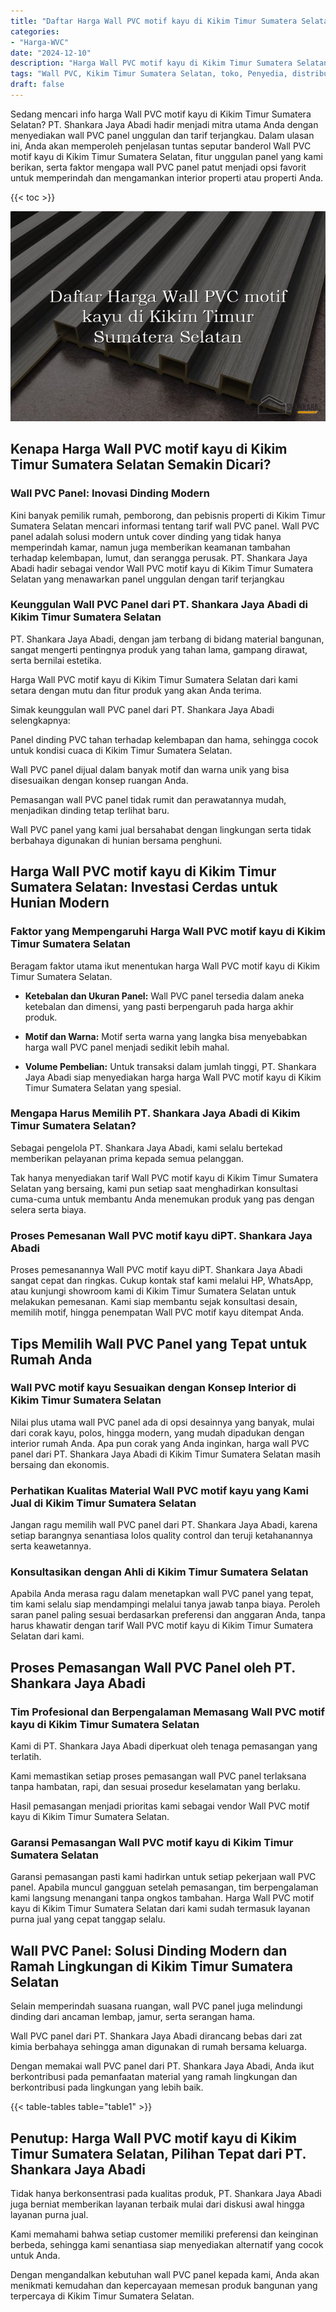 ```yaml
---
title: "Daftar Harga Wall PVC motif kayu di Kikim Timur Sumatera Selatan"
categories: 
- "Harga-WVC"
date: "2024-12-10"
description: "Harga Wall PVC motif kayu di Kikim Timur Sumatera Selatan bagi rumah, office, dan ritel. Panel terbaik, beragam motif, variasi warna elegan, beserta layanan instalasi oleh tenaga ahli berpengalaman dan garansi resmi!|Servis penjualan Wall PVC motif kayu di Kikim Timur Sumatera Selatan untuk kebutuhan tempat tinggal, kantor, atau ritel, beserta produk berkualitas dan penempatan oleh teknisi ahli dan garansi resmi.|Alternatif Wall PVC motif kayu di Kikim Timur Sumatera Selatan yang andal untuk hunian, perkantoran, serta toko, bersama produk unggulan dan penempatan ditangani oleh teknisi profesional dan kepastian resmi.|Penyediaan Wall PVC motif kayu di Kikim Timur Sumatera Selatan bagi tempat tinggal, perkantoran, dan toko, beserta produk terbaik dan penempatan dikerjakan oleh tenaga ahli berpengalaman, dilengkapi dengan kepastian resmi.}"
tags: "Wall PVC, Kikim Timur Sumatera Selatan, toko, Penyedia, distributor"
draft: false
---
```


Sedang mencari info harga Wall PVC motif kayu di Kikim Timur Sumatera Selatan? PT. Shankara Jaya Abadi hadir menjadi mitra utama Anda dengan menyediakan wall PVC panel unggulan dan tarif terjangkau. Dalam ulasan ini, Anda akan memperoleh penjelasan tuntas seputar banderol Wall PVC motif kayu di Kikim Timur Sumatera Selatan, fitur unggulan panel yang kami berikan, serta faktor mengapa wall PVC panel patut menjadi opsi favorit untuk memperindah dan mengamankan interior properti atau properti Anda.

{{< toc >}}

![Daftar Harga Wall PVC motif kayu di Kikim Timur Sumatera Selatan](/images/Harga-WVC/Daftar-Harga-Wall-PVC-motif-kayu-di-Kikim-Timur-Sumatera-Selatan.png)


## Kenapa Harga Wall PVC motif kayu di Kikim Timur Sumatera Selatan Semakin Dicari?

### Wall PVC Panel: Inovasi Dinding Modern

Kini banyak pemilik rumah, pemborong, dan pebisnis properti di Kikim Timur Sumatera Selatan mencari informasi tentang tarif wall PVC panel. Wall PVC panel adalah solusi modern untuk cover dinding yang tidak hanya memperindah kamar, namun juga memberikan keamanan tambahan terhadap kelembapan, lumut, dan serangga perusak. PT. Shankara Jaya Abadi hadir sebagai vendor Wall PVC motif kayu di Kikim Timur Sumatera Selatan yang menawarkan panel unggulan dengan tarif terjangkau

### Keunggulan Wall PVC Panel dari PT. Shankara Jaya Abadi di Kikim Timur Sumatera Selatan

PT. Shankara Jaya Abadi, dengan jam terbang di bidang material bangunan, sangat mengerti pentingnya produk yang tahan lama, gampang dirawat, serta bernilai estetika.

Harga Wall PVC motif kayu di Kikim Timur Sumatera Selatan dari kami setara dengan mutu dan fitur produk yang akan Anda terima.

Simak keunggulan wall PVC panel dari PT. Shankara Jaya Abadi selengkapnya:

Panel dinding PVC tahan terhadap kelembapan dan hama, sehingga cocok untuk kondisi cuaca di Kikim Timur Sumatera Selatan.

Wall PVC panel dijual dalam banyak motif dan warna unik yang bisa disesuaikan dengan konsep ruangan Anda.

Pemasangan wall PVC panel tidak rumit dan perawatannya mudah, menjadikan dinding tetap terlihat baru.

Wall PVC panel yang kami jual bersahabat dengan lingkungan serta tidak berbahaya digunakan di hunian bersama penghuni.

## Harga Wall PVC motif kayu di Kikim Timur Sumatera Selatan: Investasi Cerdas untuk Hunian Modern

### Faktor yang Mempengaruhi Harga Wall PVC motif kayu di Kikim Timur Sumatera Selatan

Beragam faktor utama ikut menentukan harga Wall PVC motif kayu di Kikim Timur Sumatera Selatan.

- **Ketebalan dan Ukuran Panel:** Wall PVC panel tersedia dalam aneka ketebalan dan dimensi, yang pasti berpengaruh pada harga akhir produk.

- **Motif dan Warna:** Motif serta warna yang langka bisa menyebabkan harga wall PVC panel menjadi sedikit lebih mahal.

- **Volume Pembelian:** Untuk transaksi dalam jumlah tinggi, PT. Shankara Jaya Abadi siap menyediakan harga harga Wall PVC motif kayu di Kikim Timur Sumatera Selatan yang spesial.

### Mengapa Harus Memilih PT. Shankara Jaya Abadi di Kikim Timur Sumatera Selatan?

Sebagai pengelola PT. Shankara Jaya Abadi, kami selalu bertekad memberikan pelayanan prima kepada semua pelanggan.

Tak hanya menyediakan tarif Wall PVC motif kayu di Kikim Timur Sumatera Selatan yang bersaing, kami pun setiap saat menghadirkan konsultasi cuma-cuma untuk membantu Anda menemukan produk yang pas dengan selera serta biaya.

### Proses Pemesanan Wall PVC motif kayu diPT. Shankara Jaya Abadi

Proses pemesanannya Wall PVC motif kayu diPT. Shankara Jaya Abadi sangat cepat dan ringkas. Cukup kontak staf kami melalui HP, WhatsApp, atau kunjungi showroom kami di Kikim Timur Sumatera Selatan untuk melakukan pemesanan. Kami siap membantu sejak konsultasi desain, memilih motif, hingga penempatan Wall PVC motif kayu ditempat Anda.

## Tips Memilih Wall PVC Panel yang Tepat untuk Rumah Anda

### Wall PVC motif kayu Sesuaikan dengan Konsep Interior di Kikim Timur Sumatera Selatan

Nilai plus utama wall PVC panel ada di opsi desainnya yang banyak, mulai dari corak kayu, polos, hingga modern, yang mudah dipadukan dengan interior rumah Anda. Apa pun corak yang Anda inginkan, harga wall PVC panel dari PT. Shankara Jaya Abadi di Kikim Timur Sumatera Selatan masih bersaing dan ekonomis.

### Perhatikan Kualitas Material Wall PVC motif kayu yang Kami Jual di Kikim Timur Sumatera Selatan

Jangan ragu memilih wall PVC panel dari PT. Shankara Jaya Abadi, karena setiap barangnya senantiasa lolos quality control dan teruji ketahanannya serta keawetannya.

### Konsultasikan dengan Ahli di Kikim Timur Sumatera Selatan

Apabila Anda merasa ragu dalam menetapkan wall PVC panel yang tepat, tim kami selalu siap mendampingi melalui tanya jawab tanpa biaya. Peroleh saran panel paling sesuai berdasarkan preferensi dan anggaran Anda, tanpa harus khawatir dengan tarif Wall PVC motif kayu di Kikim Timur Sumatera Selatan dari kami.

## Proses Pemasangan Wall PVC Panel oleh PT. Shankara Jaya Abadi

### Tim Profesional dan Berpengalaman Memasang Wall PVC motif kayu di Kikim Timur Sumatera Selatan

Kami di PT. Shankara Jaya Abadi diperkuat oleh tenaga pemasangan yang terlatih.

Kami memastikan setiap proses pemasangan wall PVC panel terlaksana tanpa hambatan, rapi, dan sesuai prosedur keselamatan yang berlaku.

Hasil pemasangan menjadi prioritas kami sebagai vendor Wall PVC motif kayu di Kikim Timur Sumatera Selatan.

### Garansi Pemasangan Wall PVC motif kayu di Kikim Timur Sumatera Selatan

Garansi pemasangan pasti kami hadirkan untuk setiap pekerjaan wall PVC panel. Apabila muncul gangguan setelah pemasangan, tim berpengalaman kami langsung menangani tanpa ongkos tambahan. Harga Wall PVC motif kayu di Kikim Timur Sumatera Selatan dari kami sudah termasuk layanan purna jual yang cepat tanggap selalu.

## Wall PVC Panel: Solusi Dinding Modern dan Ramah Lingkungan di Kikim Timur Sumatera Selatan

Selain memperindah suasana ruangan, wall PVC panel juga melindungi dinding dari ancaman lembap, jamur, serta serangan hama.

Wall PVC panel dari PT. Shankara Jaya Abadi dirancang bebas dari zat kimia berbahaya sehingga aman digunakan di rumah bersama keluarga.

Dengan memakai wall PVC panel dari PT. Shankara Jaya Abadi, Anda ikut berkontribusi pada pemanfaatan material yang ramah lingkungan dan berkontribusi pada lingkungan yang lebih baik.

{{< table-tables table="table1" >}}

## Penutup: Harga Wall PVC motif kayu di Kikim Timur Sumatera Selatan, Pilihan Tepat dari PT. Shankara Jaya Abadi

Tidak hanya berkonsentrasi pada kualitas produk, PT. Shankara Jaya Abadi juga berniat memberikan layanan terbaik mulai dari diskusi awal hingga layanan purna jual.

Kami memahami bahwa setiap customer memiliki preferensi dan keinginan berbeda, sehingga kami senantiasa siap menyediakan alternatif yang cocok untuk Anda.

Dengan mengandalkan kebutuhan wall PVC panel kepada kami, Anda akan menikmati kemudahan dan kepercayaan memesan produk bangunan yang terpercaya di Kikim Timur Sumatera Selatan.